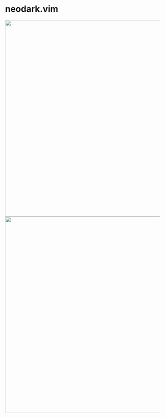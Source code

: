 # neodark.vim

<img src="https://github.com/KeitaNakamura/neodark.vim/blob/master/Screenshot.png" width="640">

<img src="https://github.com/KeitaNakamura/neodark.vim/blob/master/Screenshot%20tmux.png" width="640">
